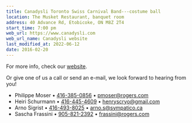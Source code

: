 ```yaml
---
title: Canadysli Toronto Swiss Carnival Band---costume ball
location: The Musket Restaurant, banquet room
address: 40 Advance Rd, Etobicoke, ON M8Z 2T4
start_time: 7:00 pm
web_url: https://www.canadysli.com
web_url_name: Canadysli website
last_modified_at: 2022-06-12
date: 2016-02-20
---
```


For more info, check our [website].

Or give one of us a call or send an e-mail, we look forward to hearing from
you!

- Philippe Moser • [416-385-0856][tel1] • <pmoser@rogers.com>
- Heiri Schurmann • [416-445-4609][tel2] • <henryscryo@gmail.com>
- Arno Sigrist • [416-493-8025][tel3] • <arno.s@sympatico.ca>
- Sascha Frassini • [905-821-2392][tel4] • <frassini@rogers.com>

[website]: <https://www.canadysli.com>
[tel1]: <tel:416-385-0856>
[tel2]: <tel:416-445-4609>
[tel3]: <tel:416-493-8025>
[tel4]: <tel:905-821-2392>
